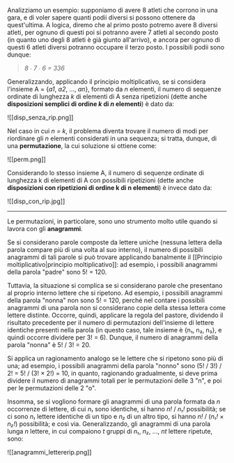 Analizziamo un esempio: supponiamo di avere 8 atleti che corrono in una gara, e di voler sapere quanti podii diversi si possono ottenere da quest'ultima. A logica, diremo che al primo posto potremo avere 8 diversi atleti, per ognuno di questi poi si potranno avere 7 atleti al secondo posto (in quanto uno degli 8 atleti è già giunto all'arrivo), e ancora per ognuno di questi 6 atleti diversi potranno occupare il terzo posto. I possibili podii sono dunque:

> *8 ∙ 7 ∙ 6 = 336*

Generalizzando, applicando il principio moltiplicativo, se si considera l'insieme A = {*a1*, *a2*, ..., *an*}, formato da *n* elementi, il numero di sequenze ordinate di lunghezza *k* di elementi di A senza ripetizioni (dette anche **disposizioni semplici di ordine *k* di *n* elementi**) è dato da:

![[disp_senza_rip.png]]

Nel caso in cui *n = k*, il problema diventa trovare il numero di modi per riordinare gli *n* elementi considerati in una sequenza; si tratta, dunque, di una **permutazione**, la cui soluzione si ottiene come:

![[perm.png]]

Considerando lo stesso insieme A, il numero di sequenze ordinate di lunghezza k di elementi di A con possibili ripetizioni (dette anche **disposizioni con ripetizioni di ordine k di n elementi**) è invece dato da:

![[disp_con_rip.jpg]]

___
Le permutazioni, in particolare, sono uno strumento molto utile quando si lavora con gli **anagrammi**.

Se si considerano parole composte da lettere uniche (nessuna lettera della parola compare più di una volta al suo interno), il numero di possibili anagrammi di tali parole si può trovare applicando banalmente il [[Principio moltiplicativo|principio moltiplicativo]]: ad esempio, i possibili anagrammi della parola "padre" sono 5! = 120.

Tuttavia, la situazione si complica se si considerano parole che presentano al proprio interno lettere che si ripetono. Ad esempio, i possibili anagrammi della parola "nonna" non sono 5! = 120, perché nel contare i possibili anagrammi di una parola non si considerano copie della stessa lettera come lettere distinte. Occorre, quindi, applicare la regola del pastore, dividendo il risultato precedente per il numero di permutazioni dell'insieme di lettere identiche presenti nella parola (in questo caso, tale insieme è {n₁, n₂, n₃}, e quindi occorre dividere per 3! = 6). Dunque, il numero di anagrammi della parola "nonna" è 5! / 3! = 20.

Si applica un ragionamento analogo se le lettere che si ripetono sono più di una; ad esempio, i possibili anagrammi della parola "nonno" sono (5! / 3!) / 2! = 5! / (3! × 2!) = 10, in quanto, ragionando gradualmente, si deve prima dividere il numero di anagrammi totali per le permutazioni delle 3 "n", e poi per le permutazioni delle 2 "o".

Insomma, se si vogliono formare gli anagrammi di una parola formata da *n* occorrenze di lettere, di cui *n₁* sono identiche, si hanno *n!* / *n₁!* possibilità; se ci sono *n₁* lettere identiche di un tipo e *n₂* di un altro tipo, si hanno *n!* / (*n₁!* × *n₂!*) possibilità; e così via. Generalizzando, gli anagrammi di una parola lunga *n* lettere, in cui compaiono *t* gruppi di *n₁*, *n₂*, ..., *nt* lettere ripetute, sono:

![[anagrammi_lettererip.png]]
